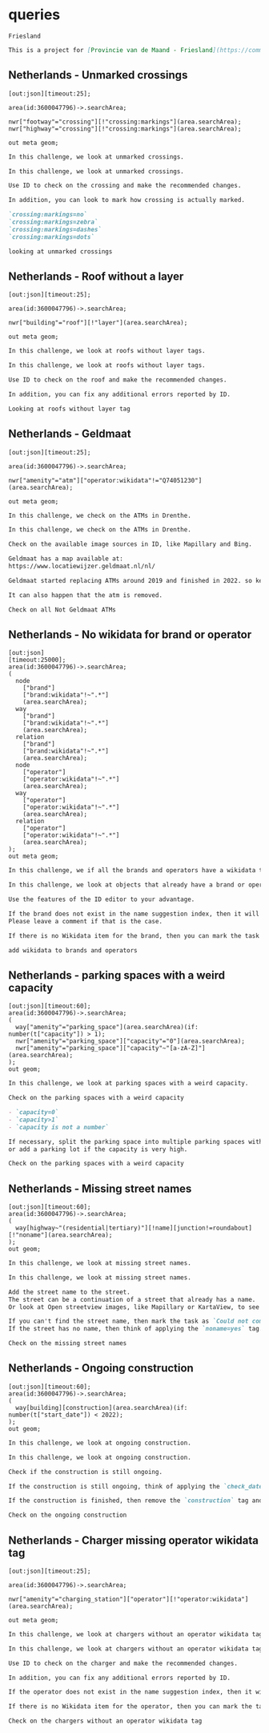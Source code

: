 # queries

`Friesland`

```markdown
This is a project for [Provincie van de Maand - Friesland](https://community.openstreetmap.org/t/provincie-van-de-maand-friesland/109936/1)
```

## Netherlands - Unmarked crossings

```overpassql
[out:json][timeout:25];

area(id:3600047796)->.searchArea;

nwr["footway"="crossing"][!"crossing:markings"](area.searchArea);
nwr["highway"="crossing"][!"crossing:markings"](area.searchArea);

out meta geom;
```

```markdown
In this challenge, we look at unmarked crossings.
```

```markdown
In this challenge, we look at unmarked crossings.

Use ID to check on the crossing and make the recommended changes.

In addition, you can look to mark how crossing is actually marked.

`crossing:markings=no`  
`crossing:markings=zebra`  
`crossing:markings=dashes`  
`crossing:markings=dots`  
```

```markdown
looking at unmarked crossings
```

## Netherlands - Roof without a layer

```overpassql
[out:json][timeout:25];

area(id:3600047796)->.searchArea;

nwr["building"="roof"][!"layer"](area.searchArea);

out meta geom;
```

```markdown
In this challenge, we look at roofs without layer tags.
```

```markdown
In this challenge, we look at roofs without layer tags.

Use ID to check on the roof and make the recommended changes.

In addition, you can fix any additional errors reported by ID.
```

```markdown
Looking at roofs without layer tag
```

## Netherlands - Geldmaat

```overpassql
[out:json][timeout:25];

area(id:3600047796)->.searchArea;

nwr["amenity"="atm"]["operator:wikidata"!="Q74051230"](area.searchArea);

out meta geom;
```

```markdown
In this challenge, we check on the ATMs in Drenthe.
```

```markdown
In this challenge, we check on the ATMs in Drenthe.

Check on the available image sources in ID, like Mapillary and Bing.

Geldmaat has a map available at:
https://www.locatiewijzer.geldmaat.nl/nl/

Geldmaat started replacing ATMs around 2019 and finished in 2022. so keep this in mind when researching

It can also happen that the atm is removed.
```

```markdown
Check on all Not Geldmaat ATMs
```

## Netherlands - No wikidata for brand or operator

```overpassql
[out:json]
[timeout:25000];
area(id:3600047796)->.searchArea;
(
  node
    ["brand"]
    ["brand:wikidata"!~".*"]
    (area.searchArea);
  way
    ["brand"]
    ["brand:wikidata"!~".*"]
    (area.searchArea);
  relation
    ["brand"]
    ["brand:wikidata"!~".*"]
    (area.searchArea);
  node
    ["operator"]
    ["operator:wikidata"!~".*"]
    (area.searchArea);
  way
    ["operator"]
    ["operator:wikidata"!~".*"]
    (area.searchArea);
  relation
    ["operator"]
    ["operator:wikidata"!~".*"]
    (area.searchArea);
);
out meta geom;
```

```markdown
In this challenge, we if all the brands and operators have a wikidata tag
```

```markdown
In this challenge, we look at objects that already have a brand or operator but no `brand:wikidata` or `operator:wikidata` tags. 

Use the features of the ID editor to your advantage.

If the brand does not exist in the name suggestion index, then it will not show in the ID.
Please leave a comment if that is the case.

If there is no Wikidata item for the brand, then you can mark the task as `no issue`.
```

```markdown
add wikidata to brands and operators
```

## Netherlands - parking spaces with a weird capacity

```overpassql
[out:json][timeout:60];
area(id:3600047796)->.searchArea;
(
  way["amenity"="parking_space"](area.searchArea)(if: number(t["capacity"]) > 1);
  nwr["amenity"="parking_space"]["capacity"="0"](area.searchArea);
  nwr["amenity"="parking_space"]["capacity"~"[a-zA-Z]"](area.searchArea);
);
out geom;
```

```markdown
In this challenge, we look at parking spaces with a weird capacity.
```

```markdown
Check on the parking spaces with a weird capacity

- `capacity=0`
- `capacity>1`
- `capacity is not a number`

If necessary, split the parking space into multiple parking spaces with the correct capacity.
or add a parking lot if the capacity is very high.
```

```markdown
Check on the parking spaces with a weird capacity
```

## Netherlands - Missing street names

```overpassql
[out:json][timeout:60];
area(id:3600047796)->.searchArea;
(
  way[highway~"(residential|tertiary)"][!name][junction!=roundabout][!"noname"](area.searchArea);
);
out geom;
```

```markdown
In this challenge, we look at missing street names.
```

```markdown
In this challenge, we look at missing street names.

Add the street name to the street.
The street can be a continuation of a street that already has a name.
Or look at Open streetview images, like Mapillary or KartaView, to see if the street has a sign.

If you can't find the street name, then mark the task as `Could not complete`.
If the street has no name, then think of applying the `noname=yes` tag.
```

```markdown
Check on the missing street names
```

## Netherlands - Ongoing construction

```overpassql
[out:json][timeout:60];
area(id:3600047796)->.searchArea;
(
  way[building][construction](area.searchArea)(if: number(t["start_date"]) < 2022);
);
out geom;
```

```markdown
In this challenge, we look at ongoing construction.
```

```markdown
In this challenge, we look at ongoing construction.

Check if the construction is still ongoing.

If the construction is still ongoing, think of applying the `check_date` with the date of the source.

If the construction is finished, then remove the `construction` tag and apply any appropriate tags.
```

```markdown
Check on the ongoing construction
```

## Netherlands - Charger missing operator wikidata tag

```overpassql
[out:json][timeout:25];

area(id:3600047796)->.searchArea;

nwr["amenity"="charging_station"]["operator"][!"operator:wikidata"](area.searchArea);

out meta geom;
```

```markdown
In this challenge, we look at chargers without an operator wikidata tag.
```

```markdown
In this challenge, we look at chargers without an operator wikidata tag.

Use ID to check on the charger and make the recommended changes.

In addition, you can fix any additional errors reported by ID.

If the operator does not exist in the name suggestion index, then it will not show in the ID.

If there is no Wikidata item for the operator, then you can mark the task as `no issue`.
```

```markdown
Check on the chargers without an operator wikidata tag
```
